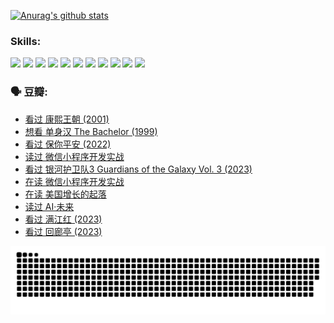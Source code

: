 
[![Anurag's github stats](https://github-readme-stats.vercel.app/api?username=w940853815)](https://github.com/anuraghazra/github-readme-stats)

### Skills:

<code><img height="32" src="https://cdn.jsdelivr.net/npm/simple-icons@v5/icons/python.svg"></code>
<code><img height="32" src="https://cdn.jsdelivr.net/npm/simple-icons@v5/icons/javascript.svg"></code>
<code><img height="32" src="https://cdn.jsdelivr.net/npm/simple-icons@v5/icons/django.svg"></code>
<code><img height="32" src="https://cdn.jsdelivr.net/npm/simple-icons@v5/icons/flask.svg"></code>
<code><img height="32" src="https://cdn.jsdelivr.net/npm/simple-icons@v5/icons/vuetify.svg"></code>
<code><img height="32" src="https://cdn.jsdelivr.net/npm/simple-icons@v5/icons/git.svg"></code>
<code><img height="32" src="https://cdn.jsdelivr.net/npm/simple-icons@v5/icons/docker.svg"></code>
<code><img height="32" src="https://cdn.jsdelivr.net/npm/simple-icons@v5/icons/postgresql.svg"></code>
<code><img height="32" src="https://cdn.jsdelivr.net/npm/simple-icons@v5/icons/elasticsearch.svg"></code>
<code><img height="32" src="https://cdn.jsdelivr.net/npm/simple-icons@v5/icons/macos.svg"></code>
<code><img height="32" src="https://cdn.jsdelivr.net/npm/simple-icons@v5/icons/linux.svg"></code>

### 🗣 豆瓣:

<!-- DOUBAN-ACTIVITIES:START -->
- [看过 康熙王朝‎ (2001)](https://www.douban.com/people/136069238/status/4254396418/?_i=85369471)
- [想看 单身汉 The Bachelor‎ (1999)](https://www.douban.com/people/136069238/status/4250318861/?_i=85369471)
- [看过 保你平安‎ (2022)](https://www.douban.com/people/136069238/status/4239139510/?_i=85369471)
- [读过 微信小程序开发实战](https://www.douban.com/people/136069238/status/4237321528/?_i=85369471)
- [看过 银河护卫队3 Guardians of the Galaxy Vol. 3‎ (2023)](https://www.douban.com/people/136069238/status/4236631849/?_i=85369471)
- [在读 微信小程序开发实战](https://www.douban.com/people/136069238/status/4230177692/?_i=85369471)
- [在读 美国增长的起落](https://www.douban.com/people/136069238/status/4220055912/?_i=85369471)
- [读过 AI·未来](https://www.douban.com/people/136069238/status/4220054171/?_i=85369471)
- [看过 满江红‎ (2023)](https://www.douban.com/people/136069238/status/4219146433/?_i=85369471)
- [看过 回廊亭‎ (2023)](https://www.douban.com/people/136069238/status/4215992758/?_i=85369471)
<!-- DOUBAN-ACTIVITIES:END -->


![Snake animation](https://raw.githubusercontent.com/w940853815/w940853815/output/github-contribution-grid-snake.svg)

<!--
**w940853815/w940853815** is a ✨ _special_ ✨ repository because its `README.md` (this file) appears on your GitHub profile.

Here are some ideas to get you started:

- 🔭 I’m currently working on ...
- 🌱 I’m currently learning ...
- 👯 I’m looking to collaborate on ...
- 🤔 I’m looking for help with ...
- 💬 Ask me about ...
- 📫 How to reach me: ...
- 😄 Pronouns: ...
- ⚡ Fun fact: ...
-->
